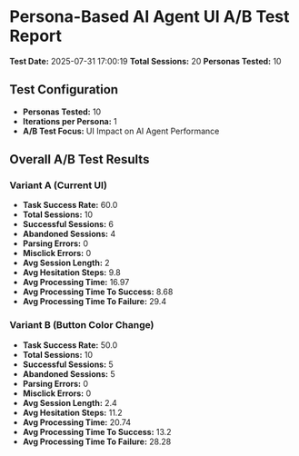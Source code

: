 # Persona-Based AI Agent UI A/B Test Report
**Test Date:** 2025-07-31 17:00:19
**Total Sessions:** 20
**Personas Tested:** 10

## Test Configuration
- **Personas Tested:** 10
- **Iterations per Persona:** 1
- **A/B Test Focus:** UI Impact on AI Agent Performance

## Overall A/B Test Results
### Variant A (Current UI)
- **Task Success Rate:** 60.0
- **Total Sessions:** 10
- **Successful Sessions:** 6
- **Abandoned Sessions:** 4
- **Parsing Errors:** 0
- **Misclick Errors:** 0
- **Avg Session Length:** 2
- **Avg Hesitation Steps:** 9.8
- **Avg Processing Time:** 16.97
- **Avg Processing Time To Success:** 8.68
- **Avg Processing Time To Failure:** 29.4

### Variant B (Button Color Change)
- **Task Success Rate:** 50.0
- **Total Sessions:** 10
- **Successful Sessions:** 5
- **Abandoned Sessions:** 5
- **Parsing Errors:** 0
- **Misclick Errors:** 0
- **Avg Session Length:** 2.4
- **Avg Hesitation Steps:** 11.2
- **Avg Processing Time:** 20.74
- **Avg Processing Time To Success:** 13.2
- **Avg Processing Time To Failure:** 28.28
